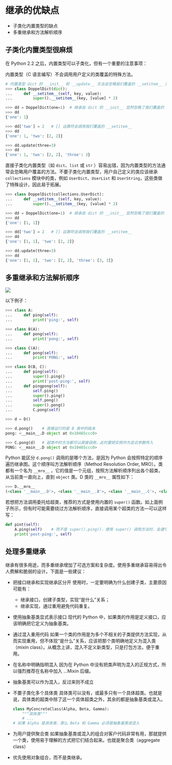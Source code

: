 # 继承的优缺点

- 子类化内置类型的缺点
- 多重继承和方法解析顺序

## 子类化内置类型很麻烦

在 Python 2.2 之后，内置类型可以子类化，但有一个重要的注意事项：

内置类型（C 语言编写）不会调用用户定义的类覆盖的特殊方法。

```python
# 内置类型 dict 的 __init__ 和 __update__ 方法会忽略我们覆盖的 __setitem__ 方法
>>> class DoppelDict(dict):
...     def __setitem__(self, key, value):
...         super().__setitem__(key, [value] * 2)

>>> dd = DoppelDict(one=1)	# 继承自 dict 的 __init__ 显然忽略了我们覆盖的 __setiem__
>>> dd
{'one': 1}

>>> dd['two'] = 2	# [] 运算符会调用我们覆盖的 __setitem__
>>> dd
{'one': 1, 'two': [2, 2]}

>>> dd.update(three=3)
>>> dd
{'one': 1, 'two': [2, 2], 'three': 3}
```

直接子类化内置类型（如 `dict`、`list` 或 `str` ）容易出错，因为内置类型的方法通常会忽略用户覆盖的方法。不要子类化内置类型，用户自己定义的类应该继承 `collections` 模块中的类，例如 `UserDict`、`UserList` 和 `UserString`，这些类做了特殊设计，因此易于拓展。

```python
>>> class DoppelDict(collections.UserDict):
...     def __setitem__(self, key, value):
...         super().__setitem__(key, [value] * 2)

>>> dd = DoppelDict(one=1)	# 继承自 dict 的 __init__ 显然忽略了我们覆盖的 __setiem__
>>> dd
{'one': [1, 1]}

>>> dd['two'] = 2	# [] 运算符会调用我们覆盖的 __setitem__
>>> dd
{'one': [1, 1], 'two': [2, 2]}

>>> dd.update(three=3)
>>> dd
{'one': [1, 1], 'two': [2, 2], 'three': [3, 3]}
```

## 多重继承和方法解析顺序

![](https://nzjia-1.oss-cn-shenzhen.aliyuncs.com/20190420003621.png)

以下例子：

```python
>>> class A:
...     def ping(self):
...         print('ping:', self)

>>> class B(A):
...     def pong(self):
...         print('pong:', self)

>>> class C(A):
...     def pong(self):
...         print('PONG:', self)

>>> class D(B, C):
...     def ping(self):
...         super().ping()
...         print('post-ping:', self)
...     def pingpong(self):
...         self.ping()
...         super().ping()
...         self.pong()
...         super().pong()
...         C.pong(self)

>>> d = D()

>>> d.pong()	# 直接运行的是 B 类中的版本
pong: <__main__.D object at 0x10465ccc0>

>>> C.pong(d)	# 超类中的方法都可以直接调用，此时要把实例作为显式参数传入
PONG: <__main__.D object at 0x10465ccc0>
```

Python 能区分 `d.pong()` 调用的是哪个方法，是因为 Python 会按照特定的顺序遍历继承图。这个顺序叫方法解析顺序（Method Resolution Order, MRO）。类都有一个名为 `__mro__` ，它的值是一个元组，按照方法解析顺序列出各个超类，从当前类一直向上，直到 `object` 类。D 类的 `__mro__` 属性如下：

```python
>>> D.__mro__
(<class '__main__.D'>, <class '__main__.B'>, <class '__main__.C'>, <class '__main__.A'>, <class 'object'>)
```

若想把方法调用委托给超类，推荐的方式是使用内置的 `super()` 函数。如上面例子所示，但有时可能需要绕过方法解析顺序，直接调用某个超类的方法—可以这样写：

```python
def pint(self):
    A.ping(self)	# 而不是 super().ping()，使用 super() 调用方法时，会遵守方法解析顺序。
    print('post-ping:', self)
```

## 处理多重继承

继承有很多用途，而多重继承增加了可选方案和复杂度。使用多重继承容易得出令人费解和脆弱的设计。下面是一些建议：

- 把接口继承和实现继承区分开
  使用时，一定要明确为什么创建子类，主要原因可能有：

  - 继承接口，创建子类型，实现“是什么”关系；
  - 继承实现，通过重用避免代码重复。

- 使用抽象基类显式表示接口
  现代的 Python 中，如果类的作用是定义接口，应该明确把它定义为抽象基类。

- 通过混入重用代码
  如果一个类的作用是为多个不相关的子类提供方法实现，从而实现重用，但不体现“是什么”关系，应该把那个类明确地定义为混入类（mixin class）。从概念上讲，混入不定义新类型，只是打包方法，便于重用。

- 在名称中明确指明混入
  因为在 Python 中没有把类声明为混入的正规方式，所以强烈推荐在名称中加入 ...Mixin 后缀。

- 抽象基类可以作为混入，反过来则不成立

- 不要子类化多个具体类
  具体类可以没有，或最多只有一个具体超类。也就是说，具体类的超类中除了这一个具体超类之外，其余的都是抽象基类或混入。

  ```python
  class MyConcreteClass(Alpha, Beta, Gamma):
      """具体类"""
      # ...
  # 如果 Alpha 是具体类，那么 Beta 和 Gamma 必须是抽象基类或混入
  ```

- 为用户提供聚合类
  如果抽象基类或混入的组合对客户代码非常有用，那就提供一个类，使用易于理解的方式把它们结合起来。也就是聚合类（aggregate class）

- 优先使用对象组合，而不是类继承。

